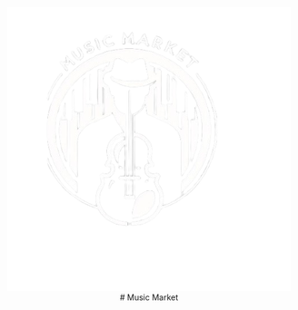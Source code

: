<div align="center">
<img src="./public/icon/logo.webp" alt="MusicMarket Logo"/>
# Music Market
  
</div> 

